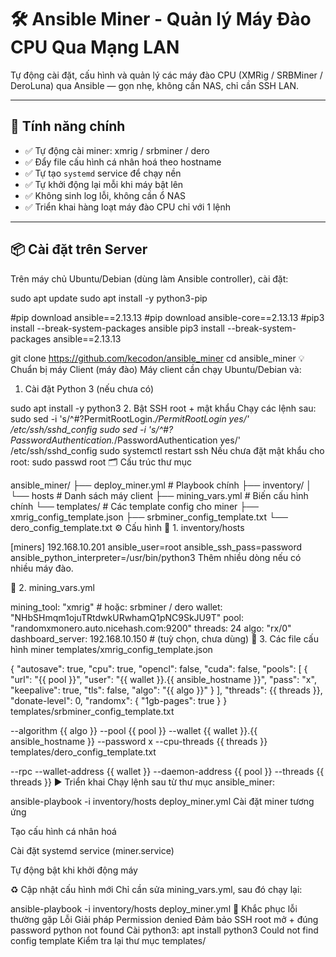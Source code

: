 # 🛠️ Ansible Miner - Quản lý Máy Đào CPU Qua Mạng LAN

Tự động cài đặt, cấu hình và quản lý các máy đào CPU (XMRig / SRBMiner / DeroLuna) qua Ansible — gọn nhẹ, không cần NAS, chỉ cần SSH LAN.

---

## 🚀 Tính năng chính

- ✅ Tự động cài miner: xmrig / srbminer / dero
- ✅ Đẩy file cấu hình cá nhân hoá theo hostname
- ✅ Tự tạo `systemd` service để chạy nền
- ✅ Tự khởi động lại mỗi khi máy bật lên
- ✅ Không sinh log lỗi, không cần ổ NAS
- ✅ Triển khai hàng loạt máy đào CPU chỉ với 1 lệnh

---

## 📦 Cài đặt trên Server

Trên máy chủ Ubuntu/Debian (dùng làm Ansible controller), cài đặt:

sudo apt update
sudo apt install -y python3-pip

#pip download ansible==2.13.13
#pip download ansible-core==2.13.13
#pip3 install --break-system-packages ansible
pip3 install --break-system-packages ansible==2.13.13

git clone https://github.com/kecodon/ansible_miner
cd ansible_miner
💡 Chuẩn bị máy Client (máy đào)
Máy client cần chạy Ubuntu/Debian và:

1. Cài đặt Python 3 (nếu chưa có)

sudo apt install -y python3
2. Bật SSH root + mật khẩu
Chạy các lệnh sau:
sudo sed -i 's/^#\?PermitRootLogin.*/PermitRootLogin yes/' /etc/ssh/sshd_config
sudo sed -i 's/^#\?PasswordAuthentication.*/PasswordAuthentication yes/' /etc/ssh/sshd_config
sudo systemctl restart ssh
Nếu chưa đặt mật khẩu cho root:
sudo passwd root
🗂️ Cấu trúc thư mục

ansible_miner/
├── deploy_miner.yml               # Playbook chính
├── inventory/
│   └── hosts                      # Danh sách máy client
├── mining_vars.yml               # Biến cấu hình chính
└── templates/                    # Các template config cho miner
    ├── xmrig_config_template.json
    ├── srbminer_config_template.txt
    └── dero_config_template.txt
⚙️ Cấu hình
🔹 1. inventory/hosts

[miners]
192.168.10.201 ansible_user=root ansible_ssh_pass=password ansible_python_interpreter=/usr/bin/python3
Thêm nhiều dòng nếu có nhiều máy đào.

🔹 2. mining_vars.yml

mining_tool: "xmrig"  # hoặc: srbminer / dero
wallet: "NHbSHmqm1ojuTRtdwkURwhamQ1pNC9SkJU9T"
pool: "randomxmonero.auto.nicehash.com:9200"
threads: 24
algo: "rx/0"
dashboard_server: 192.168.10.150  # (tuỳ chọn, chưa dùng)
🔹 3. Các file cấu hình miner
templates/xmrig_config_template.json

{
  "autosave": true,
  "cpu": true,
  "opencl": false,
  "cuda": false,
  "pools": [
    {
      "url": "{{ pool }}",
      "user": "{{ wallet }}.{{ ansible_hostname }}",
      "pass": "x",
      "keepalive": true,
      "tls": false,
      "algo": "{{ algo }}"
    }
  ],
  "threads": {{ threads }},
  "donate-level": 0,
  "randomx": {
    "1gb-pages": true
  }
}
templates/srbminer_config_template.txt

--algorithm {{ algo }}
--pool {{ pool }}
--wallet {{ wallet }}.{{ ansible_hostname }}
--password x
--cpu-threads {{ threads }}
templates/dero_config_template.txt

--rpc
--wallet-address {{ wallet }}
--daemon-address {{ pool }}
--threads {{ threads }}
▶️ Triển khai
Chạy lệnh sau từ thư mục ansible_miner:

ansible-playbook -i inventory/hosts deploy_miner.yml
Cài đặt miner tương ứng

Tạo cấu hình cá nhân hoá

Cài đặt systemd service (miner.service)

Tự động bật khi khởi động máy

♻️ Cập nhật cấu hình mới
Chỉ cần sửa mining_vars.yml, sau đó chạy lại:

ansible-playbook -i inventory/hosts deploy_miner.yml
🧯 Khắc phục lỗi thường gặp
Lỗi	Giải pháp
Permission denied	Đảm bảo SSH root mở + đúng password
python not found	Cài python3: apt install python3
Could not find config template	Kiểm tra lại thư mục templates/

